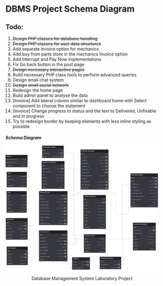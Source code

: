 
<h1>DBMS Project Schema Diagram</h1>

<h2>Todo:</h2>
<ol>
    <li><s>Design PHP classes for database handling</s></li>
    <li><s>Design PHP classes for user data structures</s></li>
    <li>Add separate Invoice option for mechanics</li>
    <li>Add buy from parts store in the mechanics Invoice option</li>
    <li>Add Interrupt and Pay Now implementations</li>
    <li>Fix Go back button in the post page</li>
    <li><s>Design necessary interactive pages</s></li>
    <li>Build necessary PHP class tools to perform advanced queries</li>
    <li>Design small chat system</li>
    <li><s>Design small social network</s></li>
    <li>Redesign the home page</li>
    <li>Build admin panel to analyse the data</li>
    <li>[Invoice] Add lateral column similar to dashboard home with Select component to choose the statement</li>
    <li>[Invoice] Change progress to status and the text to Delivered, Unfixable and In progress</li>
    <li>Try to redesign border by keeping elements with less inline styling as possible</li>
</ol>

<h4><i>Schema Diagram</i></h4>
<img alt="Schema Diagram made using dbdiagram.io" src="https://raw.githubusercontent.com/AwsomePhantom/DBMS/3d53052c3b1fb9a2fb31b6a4f248562357c77cfa/Schema_diagram.svg">

<footer>
<p style="text-align: center">Database Management System Laboratory Project</p>
</footer>


